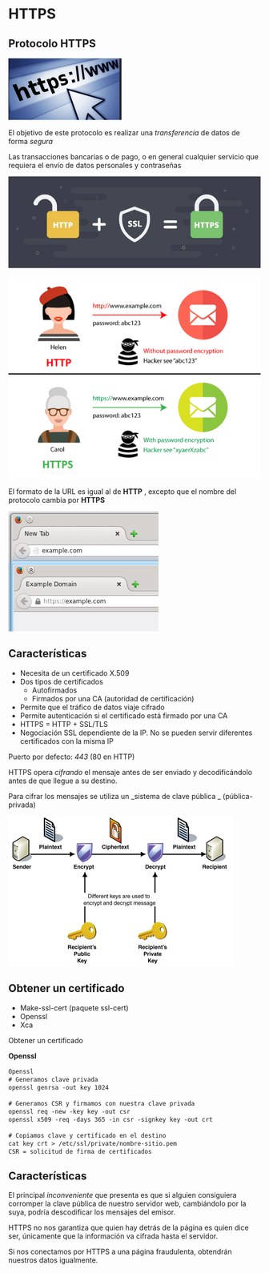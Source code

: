 # HTTPS

## Protocolo HTTPS

![imagen](img/2022-12-03-16-42-46.png)

El objetivo de este protocolo es realizar una  _transferencia_  de datos de forma  _segura_

Las transacciones bancarias o de pago, o en general cualquier servicio que requiera el envío de datos personales y contraseñas

![imagen](img/teoria-http24.jpg)

![imagen](img/2022-12-03-16-43-01.png)

El formato de la URL es igual al de  **HTTP** , excepto que el nombre del protocolo cambia por  **HTTPS**

![imagen](img/teoria-http25.png)

## Características

* Necesita de un certificado X.509
* Dos tipos de certificados
  * Autofirmados
  * Firmados por una CA (autoridad de certificación)
* Permite que el tráfico de datos viaje cifrado
* Permite autenticación si el certificado está firmado por una CA
* HTTPS = HTTP \+ SSL/TLS
* Negociación SSL dependiente de la IP. No se pueden servir diferentes certificados con la misma IP

Puerto por defecto:  _443_  (80 en HTTP)

HTTPS opera  _cifrando_  el mensaje antes de ser enviado y decodificándolo antes de que llegue a su destino.

Para cifrar los mensajes se utiliza un  _sistema de clave pública _ (pública\-privada)

![imagen](img/teoria-http26.gif)

## Obtener un certificado

- Make\-ssl\-cert (paquete ssl\-cert)
- Openssl
- Xca

Obtener un certificado

**Openssl**

```
Openssl
# Generamos clave privada
openssl genrsa -out key 1024

# Generamos CSR y firmamos con nuestra clave privada
openssl req -new -key key -out csr
openssl x509 -req -days 365 -in csr -signkey key -out crt

# Copiamos clave y certificado en el destino
cat key crt > /etc/ssl/private/nombre-sitio.pem
CSR = solicitud de firma de certificados
```

## Características

El principal  _inconveniente_  que presenta es que si alguien consiguiera corromper la clave pública de nuestro servidor web, cambiándolo por la suya, podría descodificar los mensajes del emisor.

HTTPS no nos garantiza que quien hay detrás de la página es quien dice ser, únicamente que la información va cifrada hasta el servidor.

Si nos conectamos por HTTPS a una página fraudulenta, obtendrán nuestros datos igualmente.